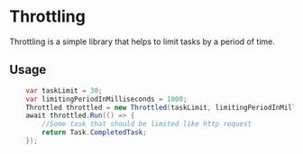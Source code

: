 # Throttling
Throttling is a simple library that helps to limit tasks by a period of time.

## Usage

```C#
	var taskLimit = 30;	
	var limitingPeriodInMilliseconds = 1000;
    Throttled throttled = new Throttled(taskLimit, limitingPeriodInMilliseconds);
	await throttled.Run(() => {
		//Some task that should be limited like http request
		return Task.CompletedTask;		
	});
```